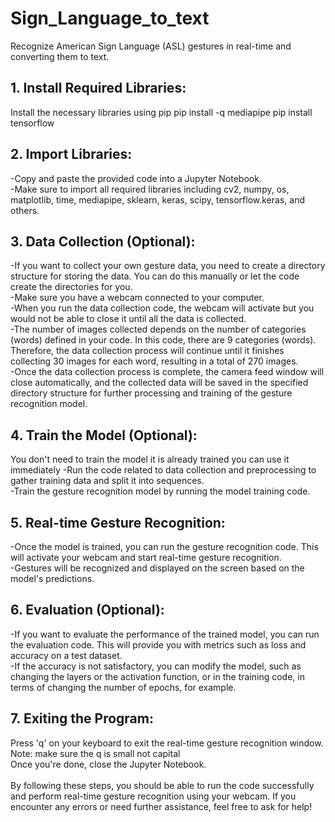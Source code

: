 # Sign_Language_to_text
Recognize American Sign Language (ASL) gestures in real-time and converting them  to text.
## 1. Install Required Libraries:
Install the necessary libraries using pip
pip install -q mediapipe
pip install tensorflow
## 2. Import Libraries:
-Copy and paste the provided code into a Jupyter Notebook.<br/>
-Make sure to import all required libraries including cv2, numpy, os, matplotlib, time, mediapipe, sklearn, keras, scipy, tensorflow.keras, and others.
## 3. Data Collection (Optional):
-If you want to collect your own gesture data, you need to create a directory structure for storing the data. You can do this manually or let the code create the directories for you.<br/>
-Make sure you have a webcam connected to your computer.<br/>
-When you run the data collection code, the webcam will activate but you would not be able to close it  until all the data is collected.<br/>
-The number of images collected depends on the number of categories (words) defined in your code. In this code, there are 9 categories (words). Therefore, the data collection process will continue until it finishes collecting 30 images for each word, resulting in a total of 270 images.<br/>
-Once the data collection process is complete, the camera feed window will close automatically, and the collected data will be saved in the specified directory structure for further processing and training of the gesture recognition model.<br/>
## 4. Train the Model (Optional):
You don't need to train the model it is already trained you can use it immediately
-Run the code related to data collection and preprocessing to gather training data and split it into sequences.<br/>
-Train the gesture recognition model by running the model training code.
## 5. Real-time Gesture Recognition:
-Once the model is trained, you can run the gesture recognition code. This will activate your webcam and start real-time gesture recognition.<br/>
-Gestures will be recognized and displayed on the screen based on the model's predictions.
## 6. Evaluation (Optional):
-If you want to evaluate the performance of the trained model, you can run the evaluation code. This will provide you with metrics such as loss and accuracy on a test dataset.<br/>
-If the accuracy is not satisfactory, you can modify the model, such as changing the layers or the activation function, or in the training code, in terms of changing the number of epochs, for example.
## 7. Exiting the Program:
Press 'q' on your keyboard to exit the real-time gesture recognition window. Note: make sure the q is small not capital<br/>
Once you're done, close the Jupyter Notebook.<br/>
<br/>
By following these steps, you should be able to run the code successfully and perform real-time gesture recognition using your webcam. If you encounter any errors or need further assistance, feel free to ask for help!

